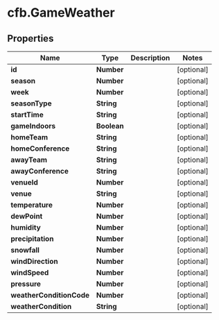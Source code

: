 # cfb.GameWeather

## Properties
Name | Type | Description | Notes
------------ | ------------- | ------------- | -------------
**id** | **Number** |  | [optional] 
**season** | **Number** |  | [optional] 
**week** | **Number** |  | [optional] 
**seasonType** | **String** |  | [optional] 
**startTime** | **String** |  | [optional] 
**gameIndoors** | **Boolean** |  | [optional] 
**homeTeam** | **String** |  | [optional] 
**homeConference** | **String** |  | [optional] 
**awayTeam** | **String** |  | [optional] 
**awayConference** | **String** |  | [optional] 
**venueId** | **Number** |  | [optional] 
**venue** | **String** |  | [optional] 
**temperature** | **Number** |  | [optional] 
**dewPoint** | **Number** |  | [optional] 
**humidity** | **Number** |  | [optional] 
**precipitation** | **Number** |  | [optional] 
**snowfall** | **Number** |  | [optional] 
**windDirection** | **Number** |  | [optional] 
**windSpeed** | **Number** |  | [optional] 
**pressure** | **Number** |  | [optional] 
**weatherConditionCode** | **Number** |  | [optional] 
**weatherCondition** | **String** |  | [optional] 


